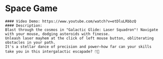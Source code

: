 # Space Game
    #### Video Demo: https://www.youtube.com/watch?v=etDluLRbbzQ
    #### Description:
    Blast through the cosmos in "Galactic Glide: Laser Squadron"! Navigate with your mouse, dodging asteroids with finesse. 
    Unleash laser mayhem at the click of left mouse button, obliterating obstacles in your path. 
    It's a stellar dance of precision and power—how far can your skills take you in this intergalactic escapade? 🖱️🚀


